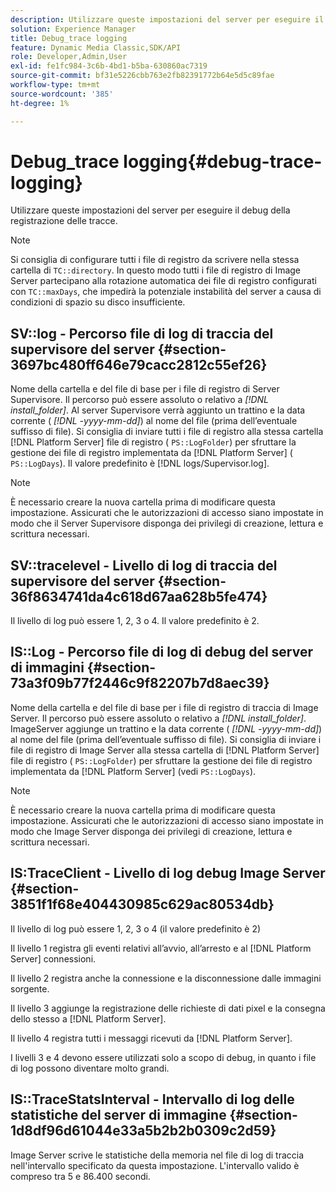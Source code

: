 ```yaml
---
description: Utilizzare queste impostazioni del server per eseguire il debug della registrazione delle tracce.
solution: Experience Manager
title: Debug_trace logging
feature: Dynamic Media Classic,SDK/API
role: Developer,Admin,User
exl-id: fe1fc984-3c6b-4bd1-b5ba-630860ac7319
source-git-commit: bf31e5226cbb763e2fb82391772b64e5d5c89fae
workflow-type: tm+mt
source-wordcount: '385'
ht-degree: 1%

---
```


# Debug_trace logging{#debug-trace-logging}

Utilizzare queste impostazioni del server per eseguire il debug della registrazione delle tracce.

>[!NOTE]
>
>Si consiglia di configurare tutti i file di registro da scrivere nella stessa cartella di `TC::directory`. In questo modo tutti i file di registro di Image Server partecipano alla rotazione automatica dei file di registro configurati con `TC::maxDays`, che impedirà la potenziale instabilità del server a causa di condizioni di spazio su disco insufficiente.

## SV::log - Percorso file di log di traccia del supervisore del server {#section-3697bc480ff646e79cacc2812c55ef26}

Nome della cartella e del file di base per i file di registro di Server Supervisore. Il percorso può essere assoluto o relativo a *[!DNL install_folder]*. Al server Supervisore verrà aggiunto un trattino e la data corrente ( *[!DNL -yyyy-mm-dd]*) al nome del file (prima dell’eventuale suffisso di file). Si consiglia di inviare tutti i file di registro alla stessa cartella [!DNL Platform Server] file di registro ( `PS::LogFolder`) per sfruttare la gestione dei file di registro implementata da [!DNL Platform Server] ( `PS::LogDays`). Il valore predefinito è [!DNL logs/Supervisor.log].

>[!NOTE]
>
>È necessario creare la nuova cartella prima di modificare questa impostazione. Assicurati che le autorizzazioni di accesso siano impostate in modo che il Server Supervisore disponga dei privilegi di creazione, lettura e scrittura necessari.

## SV::tracelevel - Livello di log di traccia del supervisore del server {#section-36f8634741da4c618d67aa628b5fe474}

Il livello di log può essere 1, 2, 3 o 4. Il valore predefinito è 2.

## IS::Log - Percorso file di log di debug del server di immagini {#section-73a3f09b77f2446c9f82207b7d8aec39}

Nome della cartella e del file di base per i file di registro di traccia di Image Server. Il percorso può essere assoluto o relativo a *[!DNL install_folder]*. ImageServer aggiunge un trattino e la data corrente ( *[!DNL -yyyy-mm-dd]*) al nome del file (prima dell’eventuale suffisso di file). Si consiglia di inviare i file di registro di Image Server alla stessa cartella di [!DNL Platform Server] file di registro ( `PS::LogFolder`) per sfruttare la gestione dei file di registro implementata da [!DNL Platform Server] (vedi `PS::LogDays`).

>[!NOTE]
>
>È necessario creare la nuova cartella prima di modificare questa impostazione. Assicurati che le autorizzazioni di accesso siano impostate in modo che Image Server disponga dei privilegi di creazione, lettura e scrittura necessari.

## IS:TraceClient - Livello di log debug Image Server {#section-3851f1f68e404430985c629ac80534db}

Il livello di log può essere 1, 2, 3 o 4 (il valore predefinito è 2)

Il livello 1 registra gli eventi relativi all’avvio, all’arresto e al [!DNL Platform Server] connessioni.

Il livello 2 registra anche la connessione e la disconnessione dalle immagini sorgente.

Il livello 3 aggiunge la registrazione delle richieste di dati pixel e la consegna dello stesso a [!DNL Platform Server].

Il livello 4 registra tutti i messaggi ricevuti da [!DNL Platform Server].

I livelli 3 e 4 devono essere utilizzati solo a scopo di debug, in quanto i file di log possono diventare molto grandi.

## IS::TraceStatsInterval - Intervallo di log delle statistiche del server di immagine {#section-1d8df96d61044e33a5b2b2b0309c2d59}

Image Server scrive le statistiche della memoria nel file di log di traccia nell&#39;intervallo specificato da questa impostazione. L&#39;intervallo valido è compreso tra 5 e 86.400 secondi.
